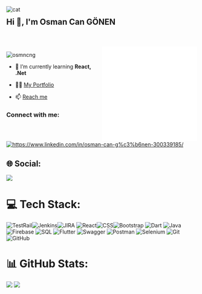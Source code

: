 <img align="left" alt="cat" width="50" src="https://media.giphy.com/media/62bIKcn5bR8rhfqce1/giphy.gif">

## Hi 👋, I'm Osman Can GÖNEN
<br>
<br>

<!--
<img align="right" alt="coding" width="400" height="200" src="https://media.giphy.com/media/f3iwJFOVOwuy7K6FFw/giphy.gif">
-->
<img src="https://github.com/OsmnCnG/OsmnCnG/blob/main/work.gif" width="250px" height="250px"  align="right" >

<p align="left"> <img src="https://komarev.com/ghpvc/?username=osmncng&label=Profile%20views&color=0e75b6&style=flat" alt="osmncng" /> </p>

- 🌱 I’m currently learning **React, .Net**

- 👨‍💻 [My Portfolio](https://osmancan.vercel.app/)
- 📫 [Reach me](osmancangonen@hotmail.com)


<h3 align="left">Connect with me:</h3>
<p align="left">
<a href="https://linkedin.com/in/osman-can-gönen/" target="blank"><img align="center" src="https://raw.githubusercontent.com/rahuldkjain/github-profile-readme-generator/master/src/images/icons/Social/linked-in-alt.svg" alt="https://www.linkedin.com/in/osman-can-g%c3%b6nen-300339185/" height="30" width="40" /></a>
</p>

## 🌐 Social:

<p align="left">
<a href="https://www.linkedin.com/in/osman-can-gonen/" target="_blank"><img src="https://img.shields.io/badge/LinkedIn-%230077B5.svg?style=for-the-badge&logo=linkedin&logoColor=white"/></a> 
</p>

# 💻 Tech Stack:
![TestRail](https://img.shields.io/badge/TestRail-Test%20Management-blue?style=for-the-badge)![Jenkins](https://img.shields.io/badge/Jenkins-CI/CD-red?style=for-the-badge&logo=jenkins&logoColor=white)![JIRA](https://img.shields.io/badge/JIRA-Issue%20Tracking-blue?style=for-the-badge&logo=jira&logoColor=white) ![React](https://img.shields.io/badge/React-JS%20Library-20232A?style=for-the-badge&logo=react&logoColor=61DAFB)![CSS](https://img.shields.io/badge/CSS-Styling-264de4?style=for-the-badge&logo=css3&logoColor=white)![Bootstrap](https://img.shields.io/badge/Bootstrap-Responsive%20Design-563d7c?style=for-the-badge&logo=bootstrap&logoColor=white) ![Dart](https://img.shields.io/badge/dart-%230175C2.svg?style=for-the-badge&logo=dart&logoColor=white) ![Java](https://img.shields.io/badge/java-%23ED8B00.svg?style=for-the-badge&logo=java&logoColor=white) ![Firebase](https://img.shields.io/badge/firebase-%23039BE5.svg?style=for-the-badge&logo=firebase) ![SQL](https://img.shields.io/badge/sql-%23ED8B00.svg?style=for-the-badge&logo=sql&logoColor=white) ![Flutter](https://img.shields.io/badge/Flutter-%2302569B.svg?style=for-the-badge&logo=Flutter&logoColor=white) ![Swagger](https://img.shields.io/badge/-Swagger-%23Clojure?style=for-the-badge&logo=swagger&logoColor=white) ![Postman](https://img.shields.io/badge/Postman-FF6C37?style=for-the-badge&logo=postman&logoColor=white) ![Selenium](https://img.shields.io/badge/-Selenium-%23Clojure?style=for-the-badge&logo=selenium&logoColor=white) ![Git](https://img.shields.io/badge/git-%23F05033.svg?style=for-the-badge&logo=git&logoColor=white) ![GitHub](https://img.shields.io/badge/github-%23121011.svg?style=for-the-badge&logo=github&logoColor=white)


<!--
<p align="center">
  <img alt="coding" width="600" src="https://media.giphy.com/media/l3V0megwbBeETMgZa/giphy.gif">
</p>
<br>
-->
<!--
<p><img align="right" src="https://github-readme-stats.vercel.app/api/top-langs?username=osmncng&show_icons=true&locale=en&layout=compact" alt="osmncng" /></p>
<p>&nbsp;<img align="left" src="https://github-readme-stats.vercel.app/api?username=osmncng&show_icons=true&locale=en" alt="osmncng" /></p>
-->

# 📊 GitHub Stats:
![](https://github-readme-stats.vercel.app/api/top-langs/?username=OsmnCnG&theme=blueberry&hide_border=false&include_all_commits=true&count_private=false&layout=compact) 
![](https://github-readme-streak-stats.herokuapp.com/?user=OsmnCnG&theme=blueberry&hide_border=false)
